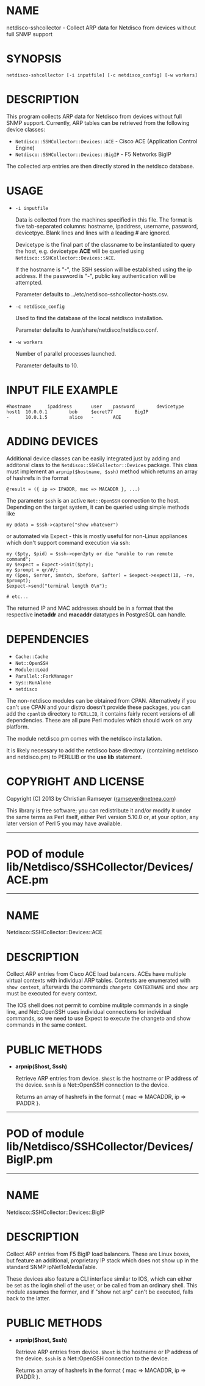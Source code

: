 # NAME

netdisco-sshcollector - Collect ARP data for Netdisco from devices
without full SNMP support

# SYNOPSIS

    netdisco-sshcollector [-i inputfile] [-c netdisco_config] [-w workers]

# DESCRIPTION

This program collects ARP data for Netdisco from devices without
full SNMP support. Currently, ARP tables can be retrieved from the
following device classes:

- `Netdisco::SSHCollector::Devices::ACE` - Cisco ACE (Application Control Engine) 
- `Netdisco::SSHCollector::Devices::BigIP` - F5 Networks BigIP

The collected arp entries are then directly stored in the netdisco
database.

# USAGE

- `-i inputfile`

    Data is collected from the machines specified in this file. The
    format is five tab-separated columns: hostname, ipaddress,
    username, password, devicetpye. Blank lines and lines with a
    leading \# are ignored.

    Devicetype is the final part of the classname to be instantiated
    to query the host, e.g. devicetype __ACE__ will be queried using 
    `Netdisco::SSHCollector::Devices::ACE`.

    If the hostname is "-", the SSH session will be established using the
    ip address.
    If the password is "-", public key authentication will be attempted.

    Parameter defaults to ../etc/netdisco-sshcollector-hosts.csv.

- `-c netdisco_config`

    Used to find the database of the local netdisco installation.

    Parameter defaults to /usr/share/netdisco/netdisco.conf.



- `-w workers`

    Number of parallel processes launched. 

    Parameter defaults to 10.

# INPUT FILE EXAMPLE

    #hostname      ipaddress       user    password        devicetype
    host1  10.0.0.1        bob     $ecret77        BigIP
    -      10.0.1.5        alice   -       ACE

# ADDING DEVICES

Additional device classes can be easily integrated just by adding
and additonal class to the `Netdisco::SSHCollector::Devices` package. 
This class must implement an `arpnip($hostname, $ssh)` method which 
returns an array of hashrefs in the format

    @result = ({ ip => IPADDR, mac => MACADDR }, ...) 

The parameter `$ssh` is an active `Net::OpenSSH` connection to the 
host. Depending on the target system, it can be queried using simple
methods like

    my @data = $ssh->capture("show whatever")
 or automated via Expect - this is mostly useful for non-Linux 
 appliances which don't support command execution via ssh:

    my ($pty, $pid) = $ssh->open2pty or die "unable to run remote command";
    my $expect = Expect->init($pty);
    my $prompt = qr/#/;
    my ($pos, $error, $match, $before, $after) = $expect->expect(10, -re, $prompt);
    $expect->send("terminal length 0\n");

    # etc...

The returned IP and MAC addresses should be in a format that the 
respective __inetaddr__ and __macaddr__ datatypes in PostgreSQL can
handle.   





# DEPENDENCIES

- `Cache::Cache`
- `Net::OpenSSH`
- `Module::Load`
- `Parallel::ForkManager`
- `Sys::RunAlone`
- `netdisco`

The non-netdisco modules can be obtained from CPAN. Alternatively if you
can't use CPAN and your distro doesn't provide these packages, you can
add the `cpanlib` directory to `PERLLIB`, it contains fairly recent
versions of all dependencies. These are all pure Perl modules which
should work on any platform.

The module netdisco.pm comes with the netdisco installation.

It is likely necessary to add the netdisco base directory
(containing netdisco and netdisco.pm) to PERLLIB or the
__use lib__ statement.





# COPYRIGHT AND LICENSE

Copyright (C) 2013 by Christian Ramseyer (ramseyer@netnea.com)

This library is free software; you can redistribute it and/or modify it under 
the same terms as Perl itself, either Perl version 5.10.0 or, at your option, 
any later version of Perl 5 you may have available.
***
# POD of module lib/Netdisco/SSHCollector/Devices/ACE.pm
***
# NAME

Netdisco::SSHCollector::Devices::ACE

# DESCRIPTION

Collect ARP entries from Cisco ACE load balancers. ACEs have multiple
virtual contexts with individual ARP tables. Contexts are enumerated
with `show context`, afterwards the commands `changeto CONTEXTNAME` and
`show arp` must be executed for every context.

The IOS shell does not permit to combine mulitple commands in a single
line, and Net::OpenSSH uses individual connections for individual commands,
so we need to use Expect to execute the changeto and show commands in
the same context.

# PUBLIC METHODS

- __arpnip($host, $ssh)__

    Retrieve ARP entries from device. `$host` is the hostname or IP address
    of the device. `$ssh` is a Net::OpenSSH connection to the device.

    Returns an array of hashrefs in the format { mac => MACADDR, ip => IPADDR }.


***
# POD of module lib/Netdisco/SSHCollector/Devices/BigIP.pm
***
# NAME

Netdisco::SSHCollector::Devices::BigIP

# DESCRIPTION

Collect ARP entries from F5 BigIP load balancers. These are Linux boxes,
but feature an additional, proprietary IP stack which does not show
up in the standard SNMP ipNetToMediaTable.

These devices also feature a CLI interface similar to IOS, which can
either be set as the login shell of the user, or be called from an
ordinary shell. This module assumes the former, and if "show net arp"
can't be executed, falls back to the latter.

# PUBLIC METHODS

- __arpnip($host, $ssh)__

    Retrieve ARP entries from device. `$host` is the hostname or IP address
    of the device. `$ssh` is a Net::OpenSSH connection to the device.

    Returns an array of hashrefs in the format { mac => MACADDR, ip => IPADDR }.


